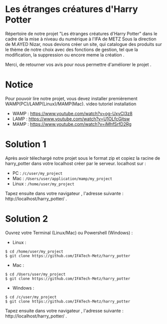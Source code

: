 # Les étranges créatures d'Harry Potter
Répertoire de notre projet "Les étranges créatures d'Harry Potter" dans le cadre de la mise à niveau du numérique à l'IFA de METZ
Sous la direction de M.AYED Nizar, nous devions créer un site, qui catalogue des produits sur le thème de notre choix avec des fonctions de gestion, tel que la modification, la suppression ou encore meme la création . 

Merci, de retourner vos avis pour nous permettre d'améliorer le projet .



# Notice 

Pour pouvoir lire notre projet, vous devez installer premièrement WAMP(PC)/LAMP(Linux)/MAMP(Mac).
video tutoriel installation 

- WAMP : https://www.youtube.com/watch?v=og-UxyCl3z8
- LAMP : https://www.youtube.com/watch?v=U1OLfcGjtsw
- MAMP : https://www.youtube.com/watch?v=iMhfSrfD2Rg

# Solution 1 
Après avoir télechargé notre projet sous le format zip et copiez la racine de harry_potter dans votre localhost créer par le serveur.
localhost sur :

- PC : ```/c/user/my_project```
- Mac : ```/Users/user/application/mamp/my_project```
- Linux : ```/home/user/my_project```


Tapez ensuite dans votre navigateur , l'adresse suivante : http://localhost/harry_potter/ .

# Solution 2

Ouvrez votre Terminal (Linux/Mac) ou Powershell (Windows) :

- Linux :
```
$ cd /home/user/my_project
$ git clone https://github.com/IFATech-Metz/harry_potter
```

- Mac :
```
$ cd /Users/user/my_project
$ git clone https://github.com/IFATech-Metz/harry_potter
```

- Windows :
```
$ cd /c/user/my_project
$ git clone https://github.com/IFATech-Metz/harry_potter
```

Tapez ensuite dans votre navigateur , l'adresse suivante : http://localhost/harry_potter/ .

